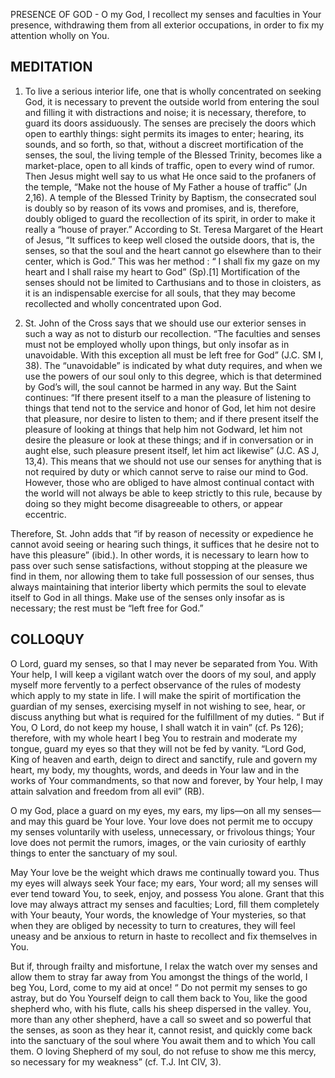 PRESENCE OF GOD - O my God, I recollect my senses and faculties in Your presence, withdrawing them from all exterior occupations, in order to fix my attention wholly on You.

## MEDITATION

1. To live a serious interior life, one that is wholly concentrated on seeking God, it is necessary to prevent the outside world from entering the soul and filling it with distractions and noise; it is necessary, therefore, to guard its doors assiduously. The senses are precisely the doors which open to earthly things: sight permits its images to enter; hearing, its sounds, and so forth, so that, without a discreet mortification of the senses, the soul, the living temple of the Blessed Trinity, becomes like a market-place, open to all kinds of traffic, open to every wind of rumor. Then Jesus might well say to us what He once said to the profaners of the temple, “Make not the house of My Father a house of traffic” (Jn 2,16). A temple of the Blessed Trinity by Baptism, the consecrated soul is doubly so by reason of its vows and promises, and is, therefore, doubly obliged to guard the recollection of its spirit, in order to make it really a “house of prayer.” According to St. Teresa Margaret of the Heart of Jesus, “It suffices to keep well closed the outside doors, that is, the senses, so that the soul and the heart cannot go elsewhere than to their center, which is God.” This was her method : “ I shall fix my gaze on my heart and I shall raise my heart to God” (Sp).[1] Mortification of the senses should not be limited to Carthusians and to those in cloisters, as it is an indispensable exercise for all souls, that they may become recollected and wholly concentrated upon God. 

2. St. John of the Cross says that we should use our exterior senses in such a way as not to disturb our recollection. “The faculties and senses must not be employed wholly upon things, but only insofar as in unavoidable. With this exception all must be left free for God” (J.C. SM I, 38). The “unavoidable” is indicated by what duty requires, and when we use the powers of our soul only to this degree, which is that determined by God’s will, the soul cannot be harmed in any way. But the Saint continues: “If there present itself to a man the pleasure of listening to things that tend not to the service and honor of God, let him not desire that pleasure, nor desire to listen to them; and if there present itself the pleasure of looking at things that help him not Godward, let him not desire the pleasure or look at these things; and if in conversation or in aught else, such pleasure present itself, let him act likewise” (J.C. AS J, 13,4). This means that we should not use our senses for anything that is not required by duty or which cannot serve to raise our mind to God. However, those who are obliged to have almost continual contact with the world will not always be able to keep strictly to this rule, because by doing so they might become disagreeable to others, or appear eccentric. 

Therefore, St. John adds that “if by reason of necessity or expedience he cannot avoid seeing or hearing such things, it suffices that he desire not to have this pleasure” (ibid.). In other words, it is necessary to learn how to pass over such sense satisfactions, without stopping at the pleasure we find in them, nor allowing them to take full possession of our senses, thus always maintaining that interior liberty which permits the soul to elevate itself to God in all things. Make use of the senses only insofar as is necessary; the rest must be “left free for God.”

## COLLOQUY

O Lord, guard my senses, so that I may never be separated from You. With Your help, I will keep a vigilant watch over the doors of my soul, and apply myself more fervently to a perfect observance of the rules of modesty which apply to my state in life. I will make the spirit of mortification the guardian of my senses, exercising myself in not wishing to see, hear, or discuss anything but what is required for the fulfillment of my duties. “ But if You, O Lord, do not keep my house, I shall watch it in vain” (cf. Ps 126); therefore, with my whole heart I beg You to restrain and moderate my tongue, guard my eyes so that they will not be fed by vanity. “Lord God, King of heaven and earth, deign to direct and sanctify, rule and govern
my heart, my body, my thoughts, words, and deeds in Your law and in the works of Your commandments, so that now and forever, by Your help, I may attain salvation and freedom from all evil” (RB).

O my God, place a guard on my eyes, my ears, my lips—on all my senses—and may this guard be Your love. Your love does not permit me to occupy my senses voluntarily with useless, unnecessary, or frivolous things; Your love does not permit the rumors, images, or the vain curiosity of earthly things to enter the sanctuary of my soul.

May Your love be the weight which draws me continually toward you. Thus my eyes will always seek Your face; my ears, Your word; all my senses will ever tend toward You, to seek, enjoy, and possess You alone. Grant that this love may always attract my senses and faculties; Lord, fill them completely with Your beauty, Your words, the knowledge of Your mysteries, so that when they are obliged by necessity to turn to creatures, they will feel uneasy and be anxious to return in haste to recollect and fix themselves in You.

But if, through frailty and misfortune, I relax the watch over my senses and allow them to stray far away from You amongst the things of the world, I beg You, Lord, come to my aid at once! “ Do not permit my senses to go astray, but do You Yourself deign to call them back to You, like the good shepherd who, with his flute, calls his sheep dispersed in the valley. You, more than any other shepherd, have a call so sweet and so powerful that the senses, as soon as they hear it, cannot resist, and quickly come back into the sanctuary of the soul where You await them and to which You call them. O loving Shepherd of my soul, do not refuse to show me this mercy, so necessary for my weakness” (cf. T.J. Int CIV, 3).


[^1]: 1 St. Teresa Margaret of the Heart of Jesus, a young Carmelite nun who died in the Carmel of Florence, March 7, 1770, had an extraordinary interior life which might be epitomized in her motto: “hidden with Christ in God.” A true contemplative, she knew how to unite the office of Mary to that of Martha, displaying surprising activity in caring for the sick sisters. For further details about her, consult our work, La Spiritualita di S. Teresa Margherita Redi del Cuore di Gesù, Libreria Fiorentina, 1950.
